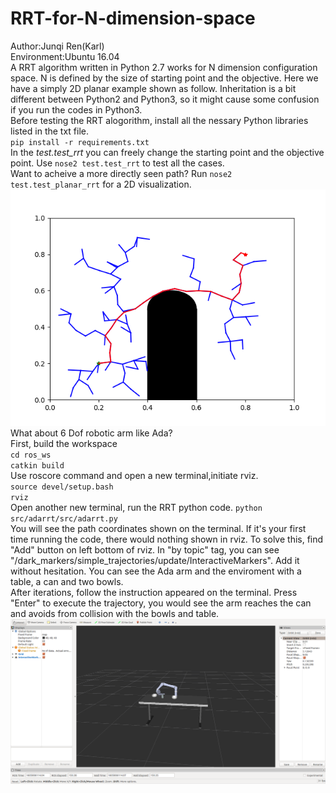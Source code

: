 # RRT-for-N-dimension-space  
Author:Junqi Ren(Karl)   
Environment:Ubuntu 16.04  
A RRT algorithm written in Python 2.7 works for N dimension configuration space. N is defined by the size of starting point and the objective. Here we have a simply 2D planar example shown as follow. Inheritation is a bit different between Python2 and Python3, so it might cause some confusion if you run the codes in Python3.  
Before testing the RRT alogorithm, install all the nessary Python libraries listed in the txt file.  
`pip install -r requirements.txt`  
In the *test.test_rrt* you can freely change the starting point and the objective point. Use `nose2 test.test_rrt` to test all the cases.   
Want to acheive a more directly seen path? Run `nose2 test.test_planar_rrt` for a 2D visualization.  
![](https://github.com/Cauchy4ier/RRT-for-N-dimension-space/blob/main/example_planar_rrt.png)  
What about 6 Dof robotic arm like Ada?  
First, build the workspace  
`cd ros_ws`  
`catkin build`  
Use roscore command and open a new terminal,initiate rviz.  
`source devel/setup.bash`  
`rviz`  
Open another new terminal, run the RRT python code. `python src/adarrt/src/adarrt.py`  
You will see the path coordinates shown on the terminal. If it's your first time running the code, there would nothing shown in rviz. To solve this, find "Add" button on left bottom of rviz. In "by topic" tag, you can see "/dark_markers/simple_trajectories/update/InteractiveMarkers". Add it without hesitation. You can see the Ada arm and the enviroment with a table, a can and two bowls.  
After iterations, follow the instruction appeared on the terminal. Press "Enter" to execute the trajectory, you would see the arm reaches the can and avoids from collision with the bowls and table.  
![](https://github.com/Cauchy4ier/RRT-for-N-dimension-space/blob/main/Screenshot%20from%202020-11-10%2003-01-54.png)





